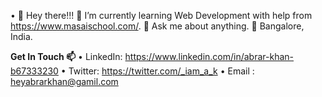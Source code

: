 • 👋 Hey there!!!
 🌱 I’m currently learning Web Development with help from https://www.masaischool.com/.
  📑 Ask me about anything.
  📍  Bangalore, India.
       
**Get In Touch 📫**
• LinkedIn: https://www.linkedin.com/in/abrar-khan-b67333230
• Twitter: https://twitter.com/_iam_a_k
• Email : heyabrarkhan@gamil.com

<!---
heyabrar/heyabrar is a ✨ special ✨ repository because its `README.md` (this file) appears on your GitHub profile.
You can click the Preview link to take a look at your changes.
--->
